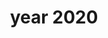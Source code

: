 ---
title: year 2020
year: 2020
rows:
  - yearSemester: '2020-Fall'
    course: 'Marine Biology (ECOL-170)'
    role: 'Mostly grading'
    studentsAmount: 127
  - yearSemester: '2020-Summer'
    course: 'Genetics (ECOL-320)'
    role: 'Mostly grading'
    studentsAmount: 50
  - yearSemester: '2020-Spring'
    course: 'Introductory Biology (ECOL-182L)'
    role: 'Primary instructor'
    studentsAmount: 48

---